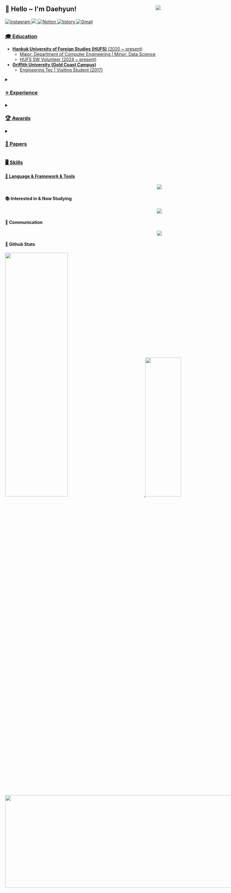 <div align="right">
<img src="https://komarev.com/ghpvc/?username=Daehyun-Bigbread&&style=flat-square" align="right"/>
  
<div align="left">
  
## 👋 Hello ~ I'm Daehyun!
<div style='float:left'>
<a href="https://www.instagram.com/developer._.toby/" target="_blank">
<img src=https://img.shields.io/badge/instagram-%23000000.svg?&style=for-the-badge&logo=instagram&logoColor=white&color=dd2a7b alt=instagram style="margin-bottom:5px;"/>
</a>
<a href="https://www.linkedin.com/in/daehyun-kim-b6336b291/"/>
<img src="https://img.shields.io/badge/linkedin-%230077B5.svg?style=for-the-badge&logo=linkedin&logoColor=white"/>
</a>
<a href="https://www.notion.so/bigbread-1129/Hello-I-m-Daehyun-ad5c33377ba74550b94293fd32c7c6d9?pvs=4">
<img alt="Notion" src="https://img.shields.io/badge/Notion-%23000000.svg?style=for-the-badge&logo=notion&logoColor=white" />
</a>
<a href="https://daehyun-bigbread.tistory.com">
<img alt="tistory" src="https://img.shields.io/badge/tistory-ff5544?style=for-the-badge&logo=tistory&logoColor=white" />
</a>
<a href="bigdarkgold@gmail.com">
<img alt="Gmail" src="https://img.shields.io/badge/Gmail-D14836?style=for-the-badge&logo=gmail&logoColor=white" />


### 🎓  Education
- **Hankuk University of Foreign Studies (HUFS)** (2020 ~ present)
  - Major: Department of Computer Engineering | Minor: Data Science
  - HUFS SW Volunteer (2024 ~ present)
- **Griffith University (Gold Coast Campus)**
  - Engineering Tec | Visiting Student (2017)
    
<details>
  <summary><h3> ⭐ Experience</h3></summary>

| **Organization/Team**                              | **Position**                                          | **Duration**                         | **Key Activities/Contributions**                                                                                                                                                    |
|----------------------------------------------------|------------------------------------------------------|--------------------------------------|-------------------------------------------------------------------------------------------------------------------------------------------------------------------------------------|
| **"Pitching" AI Based Presentaton Feedback Service**  | Lead (Project Manager), VLM Feedback Part Dev                     | 2024.09 ~ 2024.12                   | Kakao Corp x Goorm - Kakao Tech Bootcamp 1st (Team Mission)      
| **"Golla Golla" E-commerce Platform**  | AI Part, RecSys Dev                                  | 2024.06 ~ 2024.09                   | Kakao Corp x Goorm - Kakao Tech Bootcamp 1st (Team Mission)                                                                             |
| **"TEMU" GenAI based nursery rhyme production service** | Gen AI Part, Lead                                 | 2024.09                   | Kakao Corp x Goorm - Kakao Tech Bootcamp 1st (Hackton Project)                                                                              |
| **MOUDLABS (MOUDAI Lab)**                | Researcher                              | 2024.03 ~ 2024.11                    | Research Interest: Medical Moe & Multimodal (VLM)                                                                              |
| **Google Developers Group**                        | Organizer, Staff                                       | 2024 ~ Present                       | Gophercon Korea 2024 Organizer (GDG Golang Korea), Speaker's Management and Coordination. Build with AI (GDG Campus Korea), Gemini Codelab Staff                   |
| **PyCon 2024**                                     | Speaker                                               | 2024.10                                 | Topic: "Analyzing Financial Data with AI & Python using NLP".                                                                                                          |
| **YOUTHCON'24**                                    | Speaker                                               | 2024.08                                 | Topic: "Growth from Reckless Challenges".                                                                                                                              |
| **ICT-Advanced Engineering Society (ICT-AES)**      | Participant (Member)                                           | 2023.12                    | National Conference on Advanced Engineering and ICT-Convergence (NCAEIC-2023).                                                                                                      |
| **JRC Robotics Engineer**                          | Circuit & Robotics Engineer                          | 2016.12 ~ 2018.07                    | Designed robots and circuits for JRC Robotics.                                                                                                                                      |
| **"Yum Yum" Service**                        | AI Part (Computer Vision)     | 2023.12 ~ 2024.02                    | Participated in "Yum Yum" Service development.                                                                                                                        |
| **SW/AI University Global Talent Training Program** | Participant                                           | 2023.11                                 | Participated in SW/AI training programs in Nanyang Technical University, National University of Singapore, and Hanoi University of Science and Technology.                     |
| **DAT(Data Analysis Academy)**                      | ML Team Member                              | 2023.09 ~ 12                                 | Conducted a capstone project on predicting transaction prices of top 5 Korean apartment brands using ML.                                                                             |
| **Team FindAlpha**                                 | Member                                          | 2023.06 ~ 08                                 | Deep learning NLP projects, participated in "Mapping 101 Service" development project in collaboration with Ministry of Science, ICT & Kdata.                                        |                                                                                                                                |
| **Passion & Pioneer Academic Society of Computer Engineering (PnP)** | Organizer                                 | 2020 ~ Present                       | Led AI study team (2023 ~ 2024.02), participated in AI and Data Science study groups (2020 ~ 2021).                                                                                  |
</details>

<details>
  <summary><h3>🏆 Awards</h3></summary>

| **Award**                                             | **Issued by**                                                                                                            | **Date**                              | **Details/Location**                                                                                                         |
|-------------------------------------------------------|--------------------------------------------------------------------------------------------------------------------------|---------------------------------------|-----------------------------------------------------------------------------------------------------------------------------|
| **Grand Award**                                       | Seoul AI Hub X MODULABS                                                                                                  | Feb. 23, 2024                         | 2024 AI/SW start-up job fair                                                                                                 |
| **Best-paper Award**                                  | National Conference on Advanced Engineering and ICT-Convergence 2023 (NCAEIC-2023) organized by ICT-AES and KSF          | Nov. 30 - Dec. 2, 2023                | Held at Hotel The One, Jeju Island, Korea Republic                                                                           |
| **Excellence Award**                                  | HUFS Summer Hackathon by GDSC HUFS & TAB, Computer Engineering Society of HUFS, organized by AI Education Center of HUFS | June 28-29, 2024                      | 2024 HUFS Summer Hackathon                                                                                                   |
| **Capstone project research Excellent Award**         | HUFS Data Analysis Academy DAT, HUFS School of Economics and Business                                                     | Dec. 11, 2023                         | Capstone project research recognition                                                                                        |
| **Bronze Award (4th)**                                | International Robot Olympiad (IROC)                                                                                      | Aug. 5 - Aug. 6, 2017                 | Held at DDC Convention Center, Daejeon, Korea Republic                                                                       |
| **Creative Concept Award**                            | The 4th Australian Robotics Challenge, issued by Griffith University, Google Australia, Australia Robotics Association   | Oct. 26 - Oct. 27, 2017               | Held at Griffith University Gold Coast Campus, Brisbane, Australia                                                           |


</details>

<details>
  <summary><h3>📝 Papers</h3></summary>

  - "Investing Mapping 101: Visualization of the Industry through Keywords & Sensitivity Analysis" - National Conference on Advanced Engineering and ICT-Convergence 2023 (NCAEIC-2023), organized by ICT-AES and KSF at Hotel The One, Jeju Island, Korea Republic (Nov. 30 - Dec. 2, 2023)
  - "Predicting Actual Transaction Prices of Top 5 Korea Apartment Brands Using ML" - Conference Capstone Project Presentation, organized by HUFS Data Analysis Academy DAT, HUFS School of Economics and Business (Dec. 07, 2023)

</details>

### 🖥️ Skills

#### 📑 Language & Framework & Tools
<p align="center">
  <a href="https://skillicons.dev">
    <img src="https://skillicons.dev/icons?i=py,c,cpp,html,css,figma,md,js,react,anaconda,tensorflow,git,arduino,opencv,sklearn" />
  </a>
</p>

#### 📚 Interested in & Now Studying
<p align="center">
  <a href="https://skillicons.dev">
    <img src="https://skillicons.dev/icons?i=pytorch,kubernetes,docker,aws,gcp" />
  </a>
</p>
  
#### 📢 Communication
<p align="center">
  <a href="https://skillicons.dev">
    <img src="https://skillicons.dev/icons?i=github,instagram,notion,discord,gmail,linkedin" />
  </a>
</p>


#### 🌱 Github Stats  
<a href="s">
<img src="https://github-readme-stats.vercel.app/api?username=Daehyun-Bigbread&theme=tokyonight&show_icons=true&hide_border=true" width="45%" />
</a>
<img src="https://github-readme-stats.vercel.app/api/top-langs/?username=Daehyun-Bigbread&theme=tokyonight&layout=compact" width="34%" />

<a href="https://github.com/devxb/gitanimals">
<img
  src="https://render.gitanimals.org/farms/Daehyun-Bigbread"
  width="1000"
  height="300"
/>
</a>

<!--

**Daehyun-Bigbread/Daehyun-Bigbread** is a ✨ _special_ ✨ repository because its `README.md` (this file) appears on your GitHub profile.


Here are some ideas to get you started:

- 🔭 I’m currently working on ...
- 🌱 I’m currently learning ...
- 👯 I’m looking to collaborate on ...
- 🤔 I’m looking for help with ...
- 💬 Ask me about ...
- 📫 How to reach me: ...
- 😄 Pronouns: ...
- ⚡ Fun fact: ...
-->
